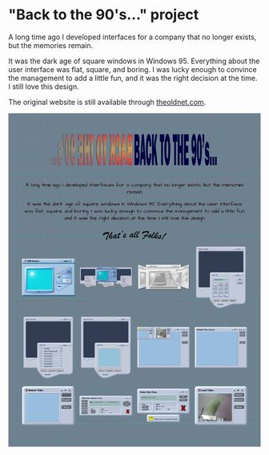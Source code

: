 # "Back to the 90's..." project

A long time ago I developed interfaces for a company that no longer exists, but the memories remain.

It was the dark age of square windows in Windows 95. Everything about the user interface was flat, square, and boring. I was lucky enough to convince the management to add a little fun, and it was the right decision at the time. I still love this design.

The original website is still available through [theoldnet.com](https://theoldnet.com/get?decode=false&scripts=false&year=1997&url=http://xirlink.com/vp.htm).

![](src/images/renders/2020-12-12_19-48-25.png)
